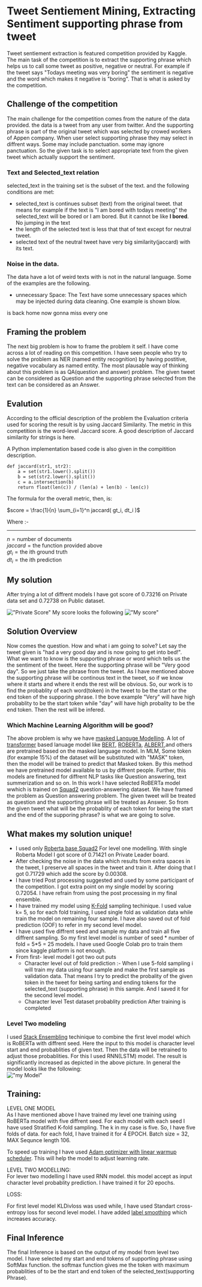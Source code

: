 # Tweet Sentiement Mining, Extracting Sentiment supporting phrase from tweet

Tweet sentiement extraction is featured competition provided by Kaggle. The main task of the competition is to extract the supporting phrase which helps us to call some tweet as positive, negative or neutral. For example if the tweet says "Todays meeting was very boring" the sentiment is negative and the word which makes it negative is "boring". That is what is asked by the competition.

## Challenge of the competition

The main challenge for the competition comes from the nature of the data provided. the data is a tweet from any user from twitter. And the supporting phrase is part of the original tweet which was selected by crowed workers of Appen company. When user select supporting phrase they may select in diffrent ways. Some may include panctuation. some may ignore panctuation.
So the given task is to select appropriate text from the given tweet which actually support the sentiment.

### Text and Selected_text relation

selected_text in the training set is the subset of the text. and the following conditions are met:

- selected_text is continues subset (text) from the original tweet. that means for example if the text is "I am bored with todays meeting" the selected_text will be bored or I am bored. But it cannot be like **I bored**. No jumping in the text
- the length of the selected text is less that that of text except for neutral tweet.
- selected text of the neutral tweet have very big similarity(jaccard) with its text.

### Noise in the data.

The data have a lot of weird texts with is not in the natural language. Some of the examples are the following.

- unnecessary Space: The Text have some unnecessary spaces which may be injected during data cleaning. One example is shown blow.

is back home now gonna miss every one

## Framing the problem

The next big problem is how to frame the problem it self. I have come across a lot of reading on this competition. I have seen people who try to solve the problem as NER (named entity recognition) by having postitive, negative vocabulary as named entity. The most plausable way of thinking about this problem is as QA(question and answer) problem. The given tweet can be considered as Question and the supporting phrase selected from the text can be considered as an Answer.

## Evalution

According to the official description of the problem the Evaluation criteria used for scoring the result is by using Jaccard Similarity. The metric in this competition is the word-level Jaccard score. A good description of Jaccard similarity for strings is here.

A Python implementation based code is also given in the compitition description.

```
def jaccard(str1, str2):
    a = set(str1.lower().split())
    b = set(str2.lower().split())
    c = a.intersection(b)
    return float(len(c)) / (len(a) + len(b) - len(c))
```

The formula for the overall metric, then, is:

$score = \frac{1}{n} \sum_{i=1}^n jaccard( gt_i, dt_i )$

Where :-

---

$n = \textrm{number of documents}$ <br>
$jaccard = \textrm{the function provided above}$ <br>
$gt_i = \textrm{the ith ground truth}$<br>
$dt_i = \textrm{the ith prediction}$

## My solution

After trying a lot of diffrent models I have got score of 0.73216 on Private data set and 0.72738 on Public dataset.

!["Private Score"](https://github.com/gbirhanu/tse/blob/main/private_LB%20score.PNG?raw=true)
My score looks the following
!["My score"](https://github.com/gbirhanu/tse/blob/main/my_private_score.PNG?raw=true)

## Solution Overview

Now comes the question. How and what i am going to solve? Let say the tweet given is "had a very good day and is now going to get into bed!". What we want to know is the supporting phrase or word which tells us the the sentiment of the tweet. Here the supporting phrase will be "Very good day". So we just take the phrase from the tweet. As I have mentioned above the supporting phrase will be continous text in the tweet, so if we know where it starts and where it ends the rest will be obvious. So, our work is to find the probablity of each word(token) in the tweet to be the start or the end token of the supporing phrase. I the bove example "Very" will have high probablity to be the start token while "day" will have high probality to be the end token. Then the rest will be infered.

### Which Machine Learning Algorithm will be good?

The above problem is why we have [masked Languge Modelling](https://arxiv.org/abs/2011.00960). A lot of [transformer](https://arxiv.org/abs/1706.03762) based lanuage model like [BERT](https://arxiv.org/abs/1810.04805), [ROBERTa](https://arxiv.org/abs/1907.11692), [ALBERT](https://arxiv.org/abs/1909.11942),and others are pretrained based on the masked language model. In MLM, Some token (for example 15%) of the dataset will be substituted with "MASK" token, then the model will be trained to predict that Masked token. By this method we have pretrained model available to us by diffrent people. Further, this models are finetuned for diffrent NLP tasks like Question answering, text summerization and so on. In this work I have selected RoBERTa model wwhich is trained on [Squad2](https://web.stanford.edu/class/archive/cs/cs224n/cs224n.1194/reports/default/15816213.pdf) question-answering dataset. We have framed the problem as Question answering problem. The given tweet will be treated as question and the supporting phrase will be treated as Answer. So from the given tweet what will be the probablity of each token for being the start and the end of the supporing phrase? is what we are going to solve.

## What makes my solution unique!

- I used only [Roberta base Squad2](https://arxiv.org/abs/1907.11692) For level one modelling. With single Roberta Model I got score of 0.71421 on Private Leader board.
- After checking the noise in the data which results from extra spaces in the tweet, I preserve all spaces in the tweet and train it. After doing that I got 0.71729 which add the score by 0.00308.
- I have tried Post processing suggested and used by some participant of the competition. I got extra point on my single model by scoring 0.72054. I have refrain from using the post processing in my final ensemble.
- I have trained my model using [K-Fold](http://statweb.stanford.edu/~tibs/sta306bfiles/cvwrong.pdf) sampling techinique. I used value k= 5, so for each fold training, I used single fold as validation data while train the model on remaining four sample. I have also saved out of fold prediction (OOF) to refer in my second level model.
- I have used five diffrent seed and sample my data and train all five diffrent sampling. So my first level model is number of seed * number of fold = 5*5 = 25 models. I have used Google Colab pro to train them since kaggle platform is not enough.
- From first- level model I got two out puts
  - Character level out of fold prediction :- When I use 5-fold sampling i will train my data using four sample and make the first sample as validation data. That means I try to predict the probality of the given token in the tweet for being sarting and ending tokens for the selected_text (supporting phrase) in this sample. And I saved it for the second level model.
  - Character level Test dataset probablity prediction After training is completed

### Level Two modeling

I used [Stack Ensembling](https://www.sciencedirect.com/science/article/abs/pii/S0893608005800231) techinique to combine the first level model which is RoBERTa with diffrent seed. Here the input to this model is character level start and end probablities of given text. Then the data will be retrained to adjust those probablities. For this I used RNN(LSTM) model. The result is significantly increased as depicted in the above picture.
In general the model looks like the following:<br>
!["my Model"](https://github.com/gbirhanu/tse/blob/main/model.PNG?raw=true)

## Training:

LEVEL ONE MODEL <br>
As I have mentioned above I have trained my level one training using RoBERTa model with five diffrent seed. For each model with each seed I have used Stratified K-fold sampling. The k in my case is five. So, I have five folds of data. for each fold, I have trained it for 4 EPOCH. Batch size = 32, MAX Sequnce length 106.

To speed up training I have used [Adam optimizer with linear warmup scheduler](https://huggingface.co/transformers/main_classes/optimizer_schedules.html). This will help the model to adjust learning rate. <br>

LEVEL TWO MODELLING:<br>
For lever two modelling I have used RNN model. this model accept as input character level probablity prediction. I have trained it for 20 epochs.

LOSS:

For first level model KLDivloss was used while, I have used Standart cross-entropy loss for second level model. I have added [label smoothing](https://paperswithcode.com/method/label-smoothing) which increases accuracy.

## Final Inference

The final Inference is based on the output of my model from level two model. I have selected my start and end tokens of supporting phrase using SoftMax function. the softmax function gives me the token with maximum probablities of to be the start and end token of the selected_text(supporting Phrase).
